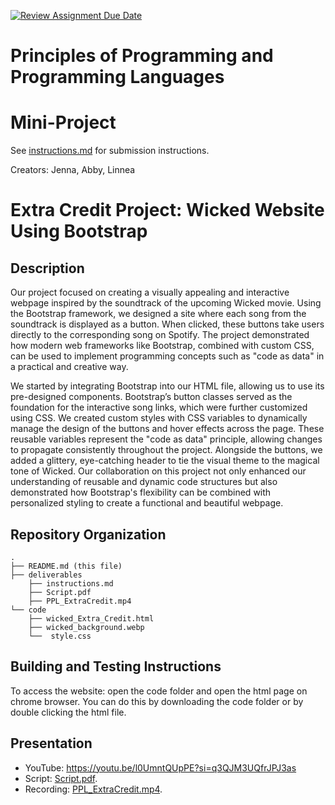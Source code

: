 [![Review Assignment Due Date](https://classroom.github.com/assets/deadline-readme-button-22041afd0340ce965d47ae6ef1cefeee28c7c493a6346c4f15d667ab976d596c.svg)](https://classroom.github.com/a/skJdUf3s)
# Principles of Programming and Programming Languages
# Mini-Project

See [instructions.md](instructions.md) for submission instructions.

Creators: Jenna, Abby, Linnea

# Extra Credit Project: Wicked Website Using Bootstrap

## Description

Our project focused on creating a visually appealing and interactive webpage inspired by the soundtrack of the upcoming Wicked movie. Using the Bootstrap framework, we designed a site where each song from the soundtrack is displayed as a button. When clicked, these buttons take users directly to the corresponding song on Spotify. The project demonstrated how modern web frameworks like Bootstrap, combined with custom CSS, can be used to implement programming concepts such as "code as data" in a practical and creative way.

We started by integrating Bootstrap into our HTML file, allowing us to use its pre-designed components. Bootstrap’s button classes served as the foundation for the interactive song links, which were further customized using CSS. We created custom styles with CSS variables to dynamically manage the design of the buttons and hover effects across the page. These reusable variables represent the "code as data" principle, allowing changes to propagate consistently throughout the project. Alongside the buttons, we added a glittery, eye-catching header to tie the visual theme to the magical tone of Wicked. Our collaboration on this project not only enhanced our understanding of reusable and dynamic code structures but also demonstrated how Bootstrap's flexibility can be combined with personalized styling to create a functional and beautiful webpage.

## Repository Organization

```
.
├── README.md (this file)
├── deliverables
    ├── instructions.md
    ├── Script.pdf
    ├── PPL_ExtraCredit.mp4
└── code
    ├── wicked_Extra_Credit.html
    ├── wicked_background.webp
    └──  style.css
```

## Building and Testing Instructions

To access the website: open the code folder and open the html page on chrome browser. You can do this by downloading the code folder or by double clicking the html file.

## Presentation

- YouTube: https://youtu.be/l0UmntQUpPE?si=q3QJM3UQfrJPJ3as
- Script: [Script.pdf](Deliverables/Script.pdf).
- Recording: [PPL_ExtraCredit.mp4](Deliverables/PPL_ExtraCredit.mp4).
